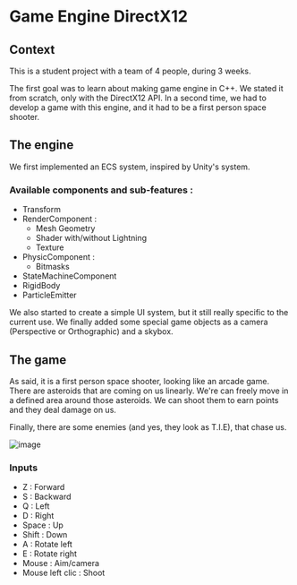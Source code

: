 # Game Engine DirectX12

## Context
This is a student project with a team of 4 people, during 3 weeks.

The first goal was to learn about making game engine in C++. We stated it from scratch, only with the DirectX12 API.
In a second time, we had to develop a game with this engine, and it had to be a first person space shooter.

## The engine
We first implemented an ECS system, inspired by Unity's system.

### Available components and sub-features : 
- Transform
- RenderComponent :
    - Mesh Geometry
    - Shader with/without Lightning
    - Texture
- PhysicComponent :
    - Bitmasks
- StateMachineComponent
- RigidBody
- ParticleEmitter

We also started to create a simple UI system, but it still really specific to the current use.
We finally added some special game objects as a camera (Perspective or Orthographic) and a skybox.

## The game
As said, it is a first person space shooter, looking like an arcade game.
There are asteroids that are coming on us linearly. We're can freely move in a defined area around those asteroids.
We can shoot them to earn points and they deal damage on us.

Finally, there are some enemies (and yes, they look as T.I.E), that chase us.

![image](https://github.com/Loctryl/Game-Engine-DirectX12/assets/91985442/939bb035-0307-4585-b63d-0bd186cb843d)

### Inputs

- Z : Forward
- S : Backward
- Q : Left
- D : Right
- Space : Up
- Shift : Down
- A : Rotate left
- E : Rotate right
- Mouse : Aim/camera
- Mouse left clic : Shoot
